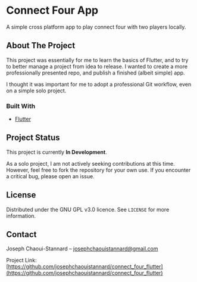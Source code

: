 <!-- This is your project's main title. Make it big and clear. -->
# Connect Four App

<!-- BADGES: These provide a quick, visual summary of your project's status. They make you look professional.
- Build Status: Get this from GitHub Actions after you set up testing.
- Version: Manually update or pull from your package.json.
- License: A reminder of the project's license.
![Build Status](link-to-your-build-badge)
![Version](https://img.shields.io/badge/version-1.0.0-blue)
![License](https://img.shields.io/badge/license-MIT-green)
 -->

<!-- ONE-LINER: A single, clear sentence describing exactly what your project does. -->
A simple cross platform app to play connect four with two players locally.

<!-- VISUALS: The most important section for grabbing attention. A screenshot, GIF, or logo makes your
project feel real. You can drag and drop images into a GitHub issue comment to get a URL.
![Screenshot of the Application](link-to-your-screenshot.png)
 -->

<!-- THE "WHY": Briefly explain the motivation. Was this a learning project? Did you build it to solve
a personal problem? This gives context. -->
## About The Project

This project was essentially for me to learn the basics of Flutter, and to try to better manage a project from idea to release. I wanted to create a more professionally presented repo, and publish a finished (albeit simple) app.

I thought it was important for me to adopt a professional Git workflow, even on a simple solo project.

<!-- TECH STACK: List the major frameworks/languages used. This helps other developers (and future you)
understand what's under the hood at a glance. -->
### Built With

*   [Flutter]([https://flutter.dev/])

<!-- GETTING STARTED: This is the instruction manual for your future self. Be ruthlessly detailed.
Assume you've forgotten everything. -->

<!-- 
## Getting Started

To get a local copy up and running, follow these simple steps.

### Prerequisites

List any software and tools that need to be installed on the machine before your project can be run. Include versions!
*   Flutter sdk
*   Android Studio

### Installation

A step-by-step guide on how to install the project. This is your personal checklist.

1.  Clone the repo
    ```sh
    git clone https://github.com/josephchaouistannard/connect_four_flutter.git
    ```
2.  Navigate to the project directory
    ```sh
    cd your_project_name
    ```
3.  Install NPM packages
    ```sh
    npm install
    ```
4.  Set up your environment variables. Copy the example file.
    ```sh
    cp .env.example .env
    ```
5.  Fill in the `.env` file with your database credentials, API keys, etc.
-->

<!-- USAGE: How do you actually USE the thing after it's installed? Include commands. -->
<!--
## Usage

Explain how to run the application. Provide code examples or commands.

*   To run the development server:
    ```sh
    npm run dev
    ```
*   To run tests:
    ```sh
    npm test
    ```
-->
<!--  PROJECT STATUS: This directly addresses your "no contributions" point. Be clear and honest. [Actively Maintained / In Development / Feature Complete / Archived]-->
## Project Status

This project is currently **In Development**.

As a solo project, I am not actively seeking contributions at this time. However, feel free to fork the repository for your own use. If you encounter a critical bug, please open an issue.

<!-- Licence: state the license and link to the full LICENCE file. -->
## License

Distributed under the GNU GPL v3.0 licence. See `LICENSE` for more information.

<!-- CONTACT (Optional): A nice personal touch. -->
## Contact

Joseph Chaoui-Stannard – josephchaouistannard@gmail.com

Project Link: [https://github.com/josephchaouistannard/connect_four_flutter](https://github.com/josephchaouistannard/connect_four_flutter)
